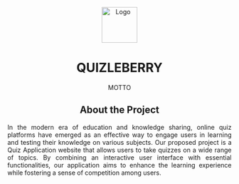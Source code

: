 <!-- PROJECT LOGO -->
<br />
<div align="center">
  <a href="https://github.com/othneildrew/Best-README-Template">
    <img src="images/logo.png" alt="Logo" width="80" height="80">
  </a>

  <h1 align="center">QUIZLEBERRY</h1>

  <p align="center">
    MOTTO
  </p>

  <h2 align="center">About the Project</h2>
  
  <p align="justify">
    In the modern era of education and knowledge sharing, online quiz platforms have emerged as an effective way to engage users in learning and testing their knowledge on various subjects. Our proposed project is a Quiz Application website that allows users to take quizzes on a wide range of topics. By combining an interactive user interface with essential functionalities, our application aims to enhance the learning experience while fostering a sense of competition among users.
</div>
